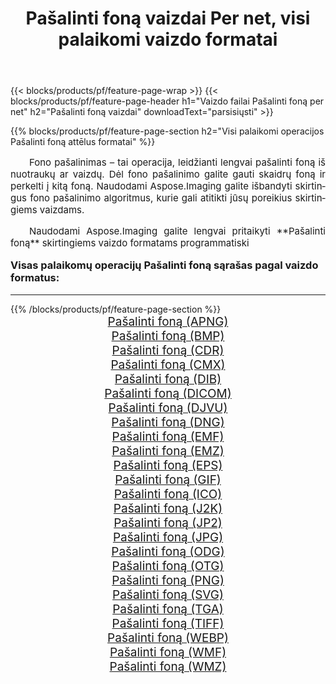 ﻿---
title: Pašalinti foną vaizdai Per net, visi palaikomi vaizdo formatai 
weight: 3920
url: /lt/net/remove-background/ 
lang: lt
langdirlevel: 2
locales: zh-hans,ja,it,ru,de,es,fr,nl,id,lt,pl,pt,vi,tr,ko,zh-hant,ar,hi,th,sv,cs,uk,he
description: Naudodami Aspose.Imaging galite lengvai sukurti Pašalinti foną vaizdus per net
---

{{< blocks/products/pf/feature-page-wrap >}}
{{< blocks/products/pf/feature-page-header h1="Vaizdo failai Pašalinti foną per net" h2="Pašalinti foną vaizdai" downloadText="parsisiųsti" >}}


{{% blocks/products/pf/feature-page-section  h2="Visi palaikomi operacijos Pašalinti foną attēlus formatai" %}}
<p align="justify" style="text-indent:2em;font-size:15px;">
Fono pašalinimas – tai operacija, leidžianti lengvai pašalinti foną iš nuotraukų ar vaizdų. Dėl fono pašalinimo galite gauti skaidrų foną ir perkelti į kitą foną. Naudodami Aspose.Imaging galite išbandyti skirtingus fono pašalinimo algoritmus, kurie gali atitikti jūsų poreikius skirtingiems vaizdams.
</p>
<p align="justify" style="text-indent:2em;font-size:15px;">
Naudodami Aspose.Imaging galite lengvai pritaikyti **Pašalinti foną** skirtingiems vaizdo formatams programmatiski
</p>
<h3 style="margin-top:16px;">
Visas palaikomų operacijų Pašalinti foną sąrašas pagal vaizdo formatus:
</h3>
<hr/>
{{% /blocks/products/pf/feature-page-section %}}
<div class="container-fluid productfamilypage bg-gray">
    <div class="convertypes bg-gray agp-content section">
        <div class="container">
		<div class="row other-converters" style="gap: 10px;font-size: 19px;text-align:center;">
		    <div class='col-md-3 other-converter remove-lp remove-rp'><a href="/imaging/lt/net/remove-background/apng/" style="padding:15px;">Pašalinti foną (APNG)</a></div><div class='col-md-3 other-converter remove-lp remove-rp'><a href="/imaging/lt/net/remove-background/bmp/" style="padding:15px;">Pašalinti foną (BMP)</a></div><div class='col-md-3 other-converter remove-lp remove-rp'><a href="/imaging/lt/net/remove-background/cdr/" style="padding:15px;">Pašalinti foną (CDR)</a></div><div class='col-md-3 other-converter remove-lp remove-rp'><a href="/imaging/lt/net/remove-background/cmx/" style="padding:15px;">Pašalinti foną (CMX)</a></div><div class='col-md-3 other-converter remove-lp remove-rp'><a href="/imaging/lt/net/remove-background/dib/" style="padding:15px;">Pašalinti foną (DIB)</a></div><div class='col-md-3 other-converter remove-lp remove-rp'><a href="/imaging/lt/net/remove-background/dicom/" style="padding:15px;">Pašalinti foną (DICOM)</a></div><div class='col-md-3 other-converter remove-lp remove-rp'><a href="/imaging/lt/net/remove-background/djvu/" style="padding:15px;">Pašalinti foną (DJVU)</a></div><div class='col-md-3 other-converter remove-lp remove-rp'><a href="/imaging/lt/net/remove-background/dng/" style="padding:15px;">Pašalinti foną (DNG)</a></div><div class='col-md-3 other-converter remove-lp remove-rp'><a href="/imaging/lt/net/remove-background/emf/" style="padding:15px;">Pašalinti foną (EMF)</a></div><div class='col-md-3 other-converter remove-lp remove-rp'><a href="/imaging/lt/net/remove-background/emz/" style="padding:15px;">Pašalinti foną (EMZ)</a></div><div class='col-md-3 other-converter remove-lp remove-rp'><a href="/imaging/lt/net/remove-background/eps/" style="padding:15px;">Pašalinti foną (EPS)</a></div><div class='col-md-3 other-converter remove-lp remove-rp'><a href="/imaging/lt/net/remove-background/gif/" style="padding:15px;">Pašalinti foną (GIF)</a></div><div class='col-md-3 other-converter remove-lp remove-rp'><a href="/imaging/lt/net/remove-background/ico/" style="padding:15px;">Pašalinti foną (ICO)</a></div><div class='col-md-3 other-converter remove-lp remove-rp'><a href="/imaging/lt/net/remove-background/j2k/" style="padding:15px;">Pašalinti foną (J2K)</a></div><div class='col-md-3 other-converter remove-lp remove-rp'><a href="/imaging/lt/net/remove-background/jp2/" style="padding:15px;">Pašalinti foną (JP2)</a></div><div class='col-md-3 other-converter remove-lp remove-rp'><a href="/imaging/lt/net/remove-background/jpg/" style="padding:15px;">Pašalinti foną (JPG)</a></div><div class='col-md-3 other-converter remove-lp remove-rp'><a href="/imaging/lt/net/remove-background/odg/" style="padding:15px;">Pašalinti foną (ODG)</a></div><div class='col-md-3 other-converter remove-lp remove-rp'><a href="/imaging/lt/net/remove-background/otg/" style="padding:15px;">Pašalinti foną (OTG)</a></div><div class='col-md-3 other-converter remove-lp remove-rp'><a href="/imaging/lt/net/remove-background/png/" style="padding:15px;">Pašalinti foną (PNG)</a></div><div class='col-md-3 other-converter remove-lp remove-rp'><a href="/imaging/lt/net/remove-background/svg/" style="padding:15px;">Pašalinti foną (SVG)</a></div><div class='col-md-3 other-converter remove-lp remove-rp'><a href="/imaging/lt/net/remove-background/tga/" style="padding:15px;">Pašalinti foną (TGA)</a></div><div class='col-md-3 other-converter remove-lp remove-rp'><a href="/imaging/lt/net/remove-background/tiff/" style="padding:15px;">Pašalinti foną (TIFF)</a></div><div class='col-md-3 other-converter remove-lp remove-rp'><a href="/imaging/lt/net/remove-background/webp/" style="padding:15px;">Pašalinti foną (WEBP)</a></div><div class='col-md-3 other-converter remove-lp remove-rp'><a href="/imaging/lt/net/remove-background/wmf/" style="padding:15px;">Pašalinti foną (WMF)</a></div><div class='col-md-3 other-converter remove-lp remove-rp'><a href="/imaging/lt/net/remove-background/wmz/" style="padding:15px;">Pašalinti foną (WMZ)</a></div>
                </div>
        </div>
    </div>
</div>
<br/>
